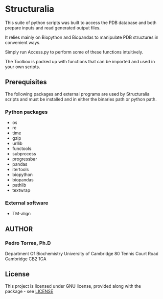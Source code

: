 # Structuralia

This suite of python scripts was built to access the PDB database and both prepare inputs and read generated output files.

It relies mainly on Biopython and Biopandas to manipulate PDB structures in convenient ways.

Simply run Access.py to perform some of these functions intuitively.

The Toolbox is packed up with functions that can be imported and used in your own scripts.

## Prerequisites

The following packages and external programs are used by Structuralia scripts and must be installed and in either the binaries path or python path.

### Python packages

* os
* re
* time
* gzip
* urllib
* functools
* subprocess
* progressbar
* pandas
* itertools
* biopython
* biopandas
* pathlib
* textwrap

### External software

* TM-align

## AUTHOR

### Pedro Torres, Ph.D

Department Of Biochemistry
University of Cambridge
80 Tennis Court Road
Cambridge CB2 1GA

## License

This project is licensed under GNU license, provided along with the package - see [LICENSE](LICENSE)
